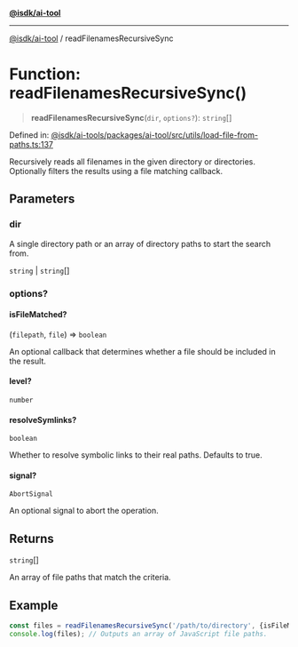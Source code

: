 [**@isdk/ai-tool**](../README.md)

***

[@isdk/ai-tool](../globals.md) / readFilenamesRecursiveSync

# Function: readFilenamesRecursiveSync()

> **readFilenamesRecursiveSync**(`dir`, `options?`): `string`[]

Defined in: [@isdk/ai-tools/packages/ai-tool/src/utils/load-file-from-paths.ts:137](https://github.com/isdk/ai-tool.js/blob/e883e341c67e937e7d3a3e95e8bc56844896f5a3/src/utils/load-file-from-paths.ts#L137)

Recursively reads all filenames in the given directory or directories.
Optionally filters the results using a file matching callback.

## Parameters

### dir

A single directory path or an array of directory paths to start the search from.

`string` | `string`[]

### options?

#### isFileMatched?

(`filepath`, `file`) => `boolean`

An optional callback that determines whether a file should be included in the result.

#### level?

`number`

#### resolveSymlinks?

`boolean`

Whether to resolve symbolic links to their real paths. Defaults to true.

#### signal?

`AbortSignal`

An optional signal to abort the operation.

## Returns

`string`[]

An array of file paths that match the criteria.

## Example

```typescript
const files = readFilenamesRecursiveSync('/path/to/directory', {isFileMatched: (filepath) => filepath.endsWith('.js')});
console.log(files); // Outputs an array of JavaScript file paths.
```
